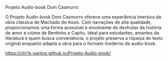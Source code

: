 Projeto Audio-book Dom Casmurro

O Projeto Audio-book Dom Casmurro oferece uma experiência imersiva da obra clássica de Machado de Assis. Com narrações de alta qualidade, proporcionamos uma forma acessível e envolvente de desfrutar da história de amor e ciúme de Bentinho e Capitu. Ideal para estudantes, amantes da literatura e quem busca conveniência, o projeto preserva a riqueza do texto original enquanto adapta a obra para o formato moderno de audio-book.

https://chr1s-santos.github.io/Projeto-Audio-book/
